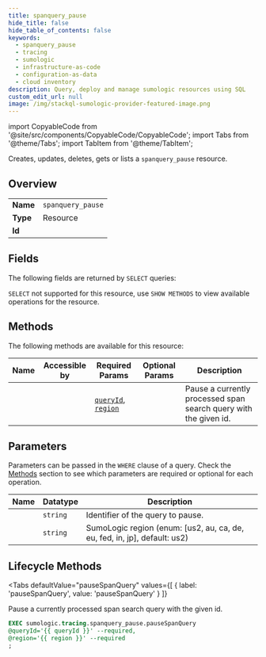 ```yaml
--- 
title: spanquery_pause
hide_title: false
hide_table_of_contents: false
keywords:
  - spanquery_pause
  - tracing
  - sumologic
  - infrastructure-as-code
  - configuration-as-data
  - cloud inventory
description: Query, deploy and manage sumologic resources using SQL
custom_edit_url: null
image: /img/stackql-sumologic-provider-featured-image.png
---
```


import CopyableCode from '@site/src/components/CopyableCode/CopyableCode';
import Tabs from '@theme/Tabs';
import TabItem from '@theme/TabItem';

Creates, updates, deletes, gets or lists a <code>spanquery_pause</code> resource.

## Overview
<table><tbody>
<tr><td><b>Name</b></td><td><code>spanquery_pause</code></td></tr>
<tr><td><b>Type</b></td><td>Resource</td></tr>
<tr><td><b>Id</b></td><td><CopyableCode code="sumologic.tracing.spanquery_pause" /></td></tr>
</tbody></table>

## Fields

The following fields are returned by `SELECT` queries:

`SELECT` not supported for this resource, use `SHOW METHODS` to view available operations for the resource.


## Methods

The following methods are available for this resource:

<table>
<thead>
    <tr>
    <th>Name</th>
    <th>Accessible by</th>
    <th>Required Params</th>
    <th>Optional Params</th>
    <th>Description</th>
    </tr>
</thead>
<tbody>
<tr>
    <td><a href="#pauseSpanQuery"><CopyableCode code="pauseSpanQuery" /></a></td>
    <td><CopyableCode code="exec" /></td>
    <td><a href="#parameter-queryId"><code>queryId</code></a>, <a href="#parameter-region"><code>region</code></a></td>
    <td></td>
    <td>Pause a currently processed span search query with the given id.</td>
</tr>
</tbody>
</table>

## Parameters

Parameters can be passed in the `WHERE` clause of a query. Check the [Methods](#methods) section to see which parameters are required or optional for each operation.

<table>
<thead>
    <tr>
    <th>Name</th>
    <th>Datatype</th>
    <th>Description</th>
    </tr>
</thead>
<tbody>
<tr id="parameter-queryId">
    <td><CopyableCode code="queryId" /></td>
    <td><code>string</code></td>
    <td>Identifier of the query to pause.</td>
</tr>
<tr id="parameter-region">
    <td><CopyableCode code="region" /></td>
    <td><code>string</code></td>
    <td>SumoLogic region (enum: [us2, au, ca, de, eu, fed, in, jp], default: us2)</td>
</tr>
</tbody>
</table>

## Lifecycle Methods

<Tabs
    defaultValue="pauseSpanQuery"
    values={[
        { label: 'pauseSpanQuery', value: 'pauseSpanQuery' }
    ]}
>
<TabItem value="pauseSpanQuery">

Pause a currently processed span search query with the given id.

```sql
EXEC sumologic.tracing.spanquery_pause.pauseSpanQuery 
@queryId='{{ queryId }}' --required, 
@region='{{ region }}' --required
;
```
</TabItem>
</Tabs>
